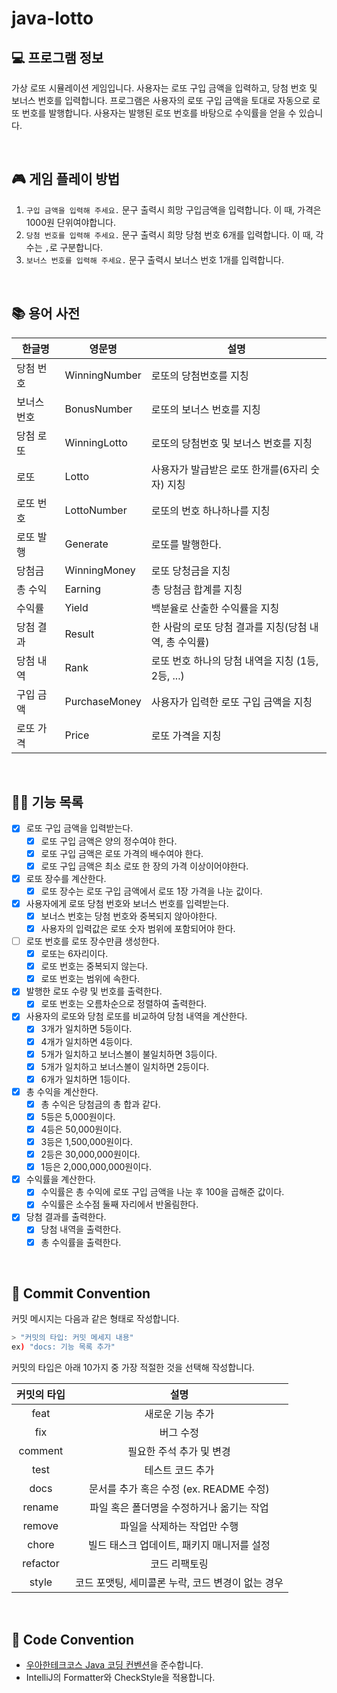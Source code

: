 # java-lotto

## 💻 프로그램 정보

가상 로또 시뮬레이션 게임입니다.
사용자는 로또 구입 금액을 입력하고, 당첨 번호 및 보너스 번호를 입력합니다.
프로그램은 사용자의 로또 구입 금액을 토대로 자동으로 로또 번호를 발행합니다.
사용자는 발행된 로또 번호를 바탕으로 수익률을 얻을 수 있습니다.

<br>

## 🎮 게임 플레이 방법

1. `구입 금액을 입력해 주세요.` 문구 출력시 희망 구입금액을 입력합니다. 이 때, 가격은 1000원 단위여야합니다.
2. `당첨 번호를 입력해 주세요.` 문구 출력시 희망 당첨 번호 6개를 입력합니다. 이 때, 각 수는 `,`로 구분합니다.
3. `보너스 번호를 입력해 주세요.` 문구 출력시 보너스 번호 1개를 입력합니다.

<br>

## 📚 용어 사전

| 한글명      | 영문명        | 설명                                                  |
| ----------- | ------------- | ----------------------------------------------------- |
| 당첨 번호   | WinningNumber | 로또의 당첨번호를 지칭                                |
| 보너스 번호 | BonusNumber   | 로또의 보너스 번호를 지칭                             |
| 당첨 로또   | WinningLotto  | 로또의 당첨번호 및 보너스 번호를 지칭                 |
| 로또        | Lotto         | 사용자가 발급받은 로또 한개를(6자리 숫자) 지칭        |
| 로또 번호   | LottoNumber   | 로또의 번호 하나하나를 지칭                           |
| 로또 발행   | Generate      | 로또를 발행한다.                                      |
| 당첨금      | WinningMoney  | 로또 당청금을 지칭                                    |
| 총 수익     | Earning       | 총 당첨금 합계를 지칭                                 |
| 수익률      | Yield         | 백분율로 산출한 수익률을 지칭                         |
| 당첨 결과   | Result        | 한 사람의 로또 당첨 결과를 지칭(당첨 내역, 총 수익률) |
| 당첨 내역   | Rank          | 로또 번호 하나의 당첨 내역을 지칭 (1등, 2등, ...)     |
| 구입 금액   | PurchaseMoney | 사용자가 입력한 로또 구입 금액을 지칭                 |
| 로또 가격   | Price         | 로또 가격을 지칭                                      |

<br>

## 👨‍🍳 기능 목록

- [x] 로또 구입 금액을 입력받는다.
  - [x] 로또 구입 금액은 양의 정수여야 한다.
  - [x] 로또 구입 금액은 로또 가격의 배수여야 한다.
  - [x] 로또 구입 금액은 최소 로또 한 장의 가격 이상이어야한다.
- [x] 로또 장수를 계산한다.
  - [x] 로또 장수는 로또 구입 금액에서 로또 1장 가격을 나눈 값이다.
- [x] 사용자에게 로또 당첨 번호와 보너스 번호를 입력받는다.
  - [x] 보너스 번호는 당첨 번호와 중복되지 않아야한다.
  - [x] 사용자의 입력값은 로또 숫자 범위에 포함되어야 한다.
- [ ] 로또 번호를 로또 장수만큼 생성한다.
  - [x] 로또는 6자리이다.
  - [x] 로또 번호는 중복되지 않는다.
  - [x] 로또 번호는 범위에 속한다.
- [x] 발행한 로또 수량 및 번호를 출력한다.
  - [x] 로또 번호는 오름차순으로 정렬하여 출력한다.
- [x] 사용자의 로또와 당첨 로또를 비교하여 당첨 내역을 계산한다.
  - [x] 3개가 일치하면 5등이다.
  - [x] 4개가 일치하면 4등이다.
  - [x] 5개가 일치하고 보너스볼이 불일치하면 3등이다.
  - [x] 5개가 일치하고 보너스볼이 일치하면 2등이다.
  - [x] 6개가 일치하면 1등이다.
- [x] 총 수익을 계산한다.
  - [x] 총 수익은 당첨금의 총 합과 같다.
  - [x] 5등은 5,000원이다.
  - [x] 4등은 50,000원이다.
  - [x] 3등은 1,500,000원이다.
  - [x] 2등은 30,000,000원이다.
  - [x] 1등은 2,000,000,000원이다.
- [x] 수익률을 계산한다.
  - [x] 수익률은 총 수익에 로또 구입 금액을 나눈 후 100을 곱해준 값이다.
  - [x] 수익률은 소수점 둘째 자리에서 반올림한다.
- [x] 당첨 결과를 출력한다.
  - [x] 당첨 내역을 출력한다.
  - [x] 총 수익률을 출력한다.

<br>

## 📌 Commit Convention

커밋 메시지는 다음과 같은 형태로 작성합니다.

```Bash
> "커밋의 타입: 커밋 메세지 내용"
ex) "docs: 기능 목록 추가"
```

커밋의 타입은 아래 10가지 중 가장 적절한 것을 선택해 작성합니다.

| 커밋의 타입 |                       설명                        |
| :---------: | :-----------------------------------------------: |
|    feat     |                 새로운 기능 추가                  |
|     fix     |                     버그 수정                     |
|   comment   |             필요한 주석 추가 및 변경              |
|    test     |                 테스트 코드 추가                  |
|    docs     |      문서를 추가 혹은 수정 (ex. README 수정)      |
|   rename    |     파일 혹은 폴더명을 수정하거나 옮기는 작업     |
|   remove    |            파일을 삭제하는 작업만 수행            |
|    chore    |    빌드 태스크 업데이트, 패키지 매니저를 설정     |
|  refactor   |                   코드 리팩토링                   |
|    style    | 코드 포맷팅, 세미콜론 누락, 코드 변경이 없는 경우 |

<br>

## 📌 Code Convention

- [우아한테크코스 Java 코딩 컨벤션](https://github.com/woowacourse/woowacourse-docs/tree/main/styleguide/java)을 준수합니다.
- IntelliJ의 Formatter와 CheckStyle을 적용합니다.
